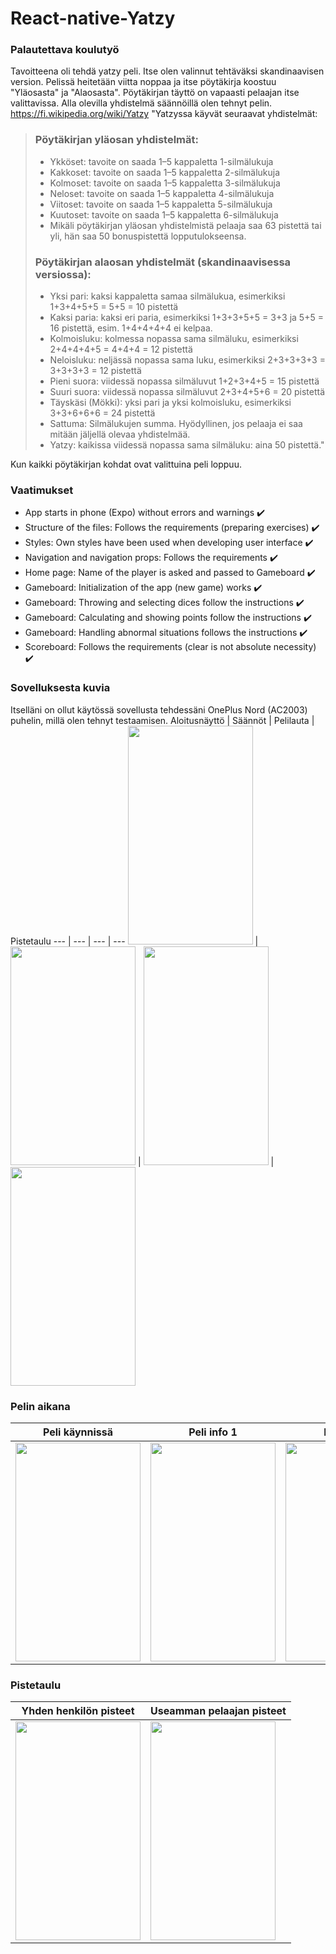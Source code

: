 # React-native-Yatzy
### Palautettava koulutyö
Tavoitteena oli tehdä yatzy peli. Itse olen valinnut tehtäväksi skandinaavisen version.
Pelissä heitetään viitta noppaa ja itse pöytäkirja koostuu "Yläosasta" ja "Alaosasta". Pöytäkirjan täyttö on vapaasti pelaajan itse valittavissa.
Alla olevilla yhdistelmä säännöillä olen tehnyt pelin.
https://fi.wikipedia.org/wiki/Yatzy
"Yatzyssa käyvät seuraavat yhdistelmät:

> ### Pöytäkirjan yläosan yhdistelmät:
>
> - Ykköset: tavoite on saada 1–5 kappaletta 1-silmälukuja
> - Kakkoset: tavoite on saada 1–5 kappaletta 2-silmälukuja
> - Kolmoset: tavoite on saada 1–5 kappaletta 3-silmälukuja
> - Neloset: tavoite on saada 1–5 kappaletta 4-silmälukuja
> - Viitoset: tavoite on saada 1–5 kappaletta 5-silmälukuja
> - Kuutoset: tavoite on saada 1–5 kappaletta 6-silmälukuja
> - Mikäli pöytäkirjan yläosan yhdistelmistä pelaaja saa 63 pistettä tai yli, hän saa 50 bonuspistettä lopputulokseensa.
>
> ### Pöytäkirjan alaosan yhdistelmät (skandinaavisessa versiossa):
>
> - Yksi pari: kaksi kappaletta samaa silmälukua, esimerkiksi 1+3+4+5+5 = 5+5 = 10 pistettä
> - Kaksi paria: kaksi eri paria, esimerkiksi 1+3+3+5+5 = 3+3 ja 5+5 = 16 pistettä, esim. 1+4+4+4+4 ei kelpaa.
> - Kolmoisluku: kolmessa nopassa sama silmäluku, esimerkiksi 2+4+4+4+5 = 4+4+4 = 12 pistettä
> - Neloisluku: neljässä nopassa sama luku, esimerkiksi 2+3+3+3+3 = 3+3+3+3 = 12 pistettä
> - Pieni suora: viidessä nopassa silmäluvut 1+2+3+4+5 = 15 pistettä
> - Suuri suora: viidessä nopassa silmäluvut 2+3+4+5+6 = 20 pistettä
> - Täyskäsi (Mökki): yksi pari ja yksi kolmoisluku, esimerkiksi 3+3+6+6+6 = 24 pistettä
> - Sattuma: Silmälukujen summa. Hyödyllinen, jos pelaaja ei saa mitään jäljellä olevaa yhdistelmää.
> - Yatzy: kaikissa viidessä nopassa sama silmäluku: aina 50 pistettä."

Kun kaikki pöytäkirjan kohdat ovat valittuina peli loppuu.

### Vaatimukset 

- App starts in phone (Expo) without errors and warnings :heavy_check_mark:
- Structure of the files: Follows the requirements (preparing exercises) :heavy_check_mark:
- Styles: Own styles have been used when developing user interface :heavy_check_mark:
- Navigation and navigation props: Follows the requirements :heavy_check_mark:
- Home page: Name of the player is asked and passed to Gameboard :heavy_check_mark:
- Gameboard: Initialization of the app (new game) works :heavy_check_mark:
- Gameboard: Throwing and selecting dices follow the instructions :heavy_check_mark:
- Gameboard: Calculating and showing points follow the instructions :heavy_check_mark:
- Gameboard: Handling abnormal situations follows the instructions :heavy_check_mark:
- Scoreboard: Follows the requirements (clear is not absolute necessity) :heavy_check_mark:

### Sovelluksesta kuvia
Itselläni on ollut käytössä sovellusta tehdessäni OnePlus Nord (AC2003) puhelin, millä olen tehnyt testaamisen.
  Aloitusnäyttö | Säännöt | Pelilauta | Pistetaulu 
  --- | --- | --- | ---
  <img src="https://github.com/TomiValtanen/React-native-Yatzy/assets/101732234/e23ff0e1-5489-48ee-a522-c759957f1acc" width="200" height="350"> |   <img src="https://github.com/TomiValtanen/React-native-Yatzy/assets/101732234/21b01a29-6742-4c55-ad9f-8035f84ea417" width="200" height="350"> |   <img src="https://github.com/TomiValtanen/React-native-Yatzy/assets/101732234/35a1ee39-19d8-4df1-9000-0814d1128a00" width="200" height="350"> |   <img src="https://github.com/TomiValtanen/React-native-Yatzy/assets/101732234/8b9f84af-9c33-4f1a-b6f0-7f8ff330072b" width="200" height="350"> 
### Pelin aikana
   Peli käynnissä | Peli info 1 | Peli info 2 | Peli loppui 
  --- | --- | --- | ---
  <img src="https://github.com/TomiValtanen/React-native-Yatzy/assets/101732234/7e1aa334-e63b-4e79-b669-33911009794b" width="200" height="350"> |   <img src="https://github.com/TomiValtanen/React-native-Yatzy/assets/101732234/a028fcf9-13a3-4860-9001-333adc06100a" width="200" height="350"> |   <img src="https://github.com/TomiValtanen/React-native-Yatzy/assets/101732234/f239dd69-4890-4a7d-aefc-64eec518cbbe" width="200" height="350"> |   <img src="https://github.com/TomiValtanen/React-native-Yatzy/assets/101732234/f92607ab-4fff-4a1c-96e1-67c5bef7850d" width="200" height="350"> 
  ### Pistetaulu
  Yhden henkilön pisteet | Useamman pelaajan pisteet 
 --- | ---
<img src="https://github.com/TomiValtanen/React-native-Yatzy/assets/101732234/d72d8f0c-b94e-4225-aa48-91efd5b5f3bd" width="200" height="350"> |   <img src="https://github.com/TomiValtanen/React-native-Yatzy/assets/101732234/ecd3d8fa-1fe8-4aee-a529-e0bf1572b125" width="200" height="350">


